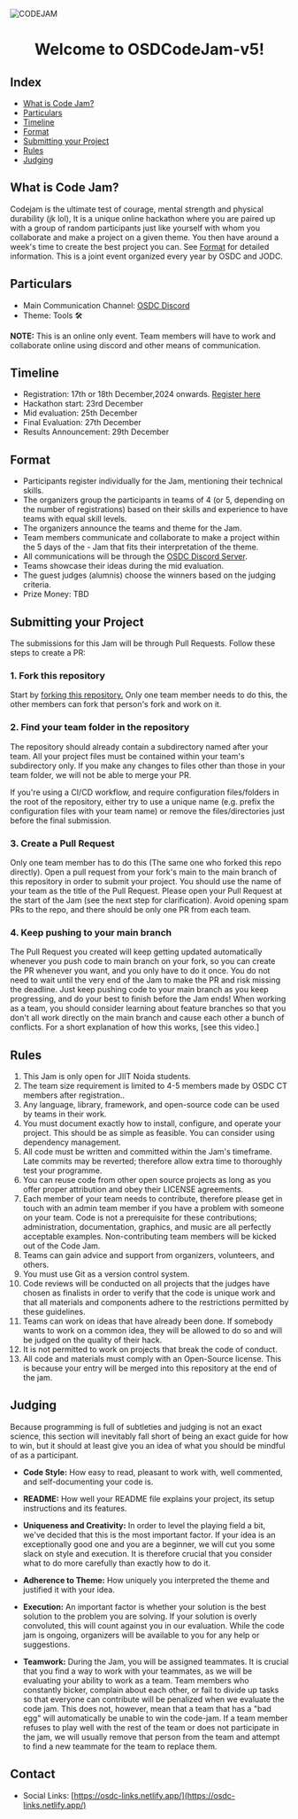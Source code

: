 ![CODEJAM](https://github.com/user-attachments/assets/c72f7246-3901-4f9e-a79a-a9f13c459883)
<div align="center">
<h1> Welcome to OSDCodeJam-v5!</h1>
</div>

## Index
- [What is Code Jam?](#what-is-code-jam)
- [Particulars](#particulars)
- [Timeline](#timeline)
- [Format](#format)
- [Submitting your Project](#submitting-your-project)
- [Rules](#rules)
- [Judging](#judging)

## What is Code Jam?
Codejam is the ultimate test of courage, mental strength and physical durability (jk lol), It is a unique online hackathon where you are paired up with a group of random participants just like yourself with whom you collaborate and make a project on a given theme. You then have around a week's time to create the best project you can. See [Format](#format) for detailed information. This is a joint event organized every year by OSDC and JODC.

## Particulars
- Main Communication Channel: [OSDC Discord](https://discord.com/invite/GDVytHUZXC)
- Theme: Tools 🛠️

**NOTE:** This is an online only event. Team members will have to work and collaborate online using discord and other means of communication.

## Timeline
- Registration: 17th or 18th December,2024 onwards. [Register here](https://forms.gle/sjbWqa3h6tXDamYV8)
- Hackathon start: 23rd December
- Mid evaluation: 25th December
- Final Evaluation: 27th December
- Results Announcement: 29th December

## Format
- Participants register individually for the Jam, mentioning their technical skills.
- The organizers group the participants in teams of 4 (or 5, depending on the number of registrations) based on their skills and experience to have teams with equal skill levels.
- The organizers announce the teams and theme for the Jam.
- Team members communicate and collaborate to make a project within the 5 days of the - Jam that fits their interpretation of the theme.
- All communications will be through the [OSDC Discord Server](https://discord.com/invite/GDVytHUZXC).
- Teams showcase their ideas during the mid evaluation.
- The guest judges (alumnis) choose the winners based on the judging criteria.
- Prize Money: TBD

## Submitting your Project
The submissions for this Jam will be through Pull Requests. Follow these steps to create a PR:

### 1. Fork this repository
Start by [forking this repository.](https://github.com/osdc/codejam-v5/fork) Only one team member needs to do this, the other members can fork that person's fork and work on it.

### 2. Find your team folder in the repository
The repository should already contain a subdirectory named after your team. All your project files must be contained within your team's subdirectory only. If you make any changes to files other than those in your team folder, we will not be able to merge your PR.

If you're using a CI/CD workflow, and require configuration files/folders in the root of the repository, either try to use a unique name (e.g. prefix the configuration files with your team name) or remove the files/directories just before the final submission.

### 3. Create a Pull Request
Only one team member has to do this (The same one who forked this repo directly).
Open a pull request from your fork's main to the main branch of this repository in order to submit your project. You should use the name of your team as the title of the Pull Request. Please open your Pull Request at the start of the Jam (see the next step for clarification).
Avoid opening spam PRs to the repo, and there should be only one PR from each team.

### 4. Keep pushing to your main branch
The Pull Request you created will keep getting updated automatically whenever you push code to main branch on your fork, so you can create the PR whenever you want, and you only have to do it once. You do not need to wait until the very end of the Jam to make the PR and risk missing the deadline. Just keep pushing code to your main branch as you keep progressing, and do your best to finish before the Jam ends!
When working as a team, you should consider learning about feature branches so that you don't all work directly on the main branch and cause each other a bunch of conflicts. For a short explanation of how this works, [see this video.]

## Rules
1. This Jam is only open for JIIT Noida students.
2. The team size requirement is limited to 4-5 members made by OSDC CT members after registration..
3. Any language, library, framework, and open-source code can be used by teams in their work.
4. You must document exactly how to install, configure, and operate your project. This should be as simple as feasible. You can consider using dependency management.
5. All code must be written and committed within the Jam's timeframe. Late commits may be reverted; therefore allow extra time to thoroughly test your programme.
6. You can reuse code from other open source projects as long as you offer proper attribution and obey their LICENSE agreements.
7. Each member of your team needs to contribute, therefore please get in touch with an admin team member if you have a problem with someone on your team. Code is not a prerequisite for these contributions; administration, documentation, graphics, and music are all perfectly acceptable examples. Non-contributing team members will be kicked out of the Code Jam.
8. Teams can gain advice and support from organizers, volunteers, and others.
9. You must use Git as a version control system.
10. Code reviews will be conducted on all projects that the judges have chosen as finalists in order to verify that the code is unique work and that all materials and components adhere to the restrictions permitted by these guidelines.
11. Teams can work on ideas that have already been done. If somebody wants to work on a common idea, they will be allowed to do so and will be judged on the quality of their hack.
12. It is not permitted to work on projects that break the code of conduct.
13. All code and materials must comply with an Open-Source license. This is because your entry will be merged into this repository at the end of the jam.



## Judging
Because programming is full of subtleties and judging is not an exact science, this section will inevitably fall short of being an exact guide for how to win, but it should at least give you an idea of what you should be mindful of as a participant.

- **Code Style:** How easy to read, pleasant to work with, well commented, and self-documenting your code is.

- **README:** How well your README file explains your project, its setup instructions and its features.

- **Uniqueness and Creativity:** In order to level the playing field a bit, we've decided that this is the most important factor. If your idea is an exceptionally good one and you are a beginner, we will cut you some slack on style and execution. It is therefore crucial that you consider what to do more carefully than exactly how to do it.

- **Adherence to Theme:** How uniquely you interpreted the theme and justified it with your idea.

- **Execution:** An important factor is whether your solution is the best solution to the problem you are solving. If your solution is overly convoluted, this will count against you in our evaluation. While the code jam is ongoing, organizers will be available to you for any help or suggestions.

- **Teamwork:** During the Jam, you will be assigned teammates. It is crucial that you find a way to work with your teammates, as we will be evaluating your ability to work as a team. Team members who constantly bicker, complain about each other, or fail to divide up tasks so that everyone can contribute will be penalized when we evaluate the code jam. This does not, however, mean that a team that has a "bad egg" will automatically be unable to win the code-jam. If a team member refuses to play well with the rest of the team or does not participate in the jam, we will usually remove that person from the team and attempt to find a new teammate for the team to replace them.


## Contact
- Social Links: [https://osdc-links.netlify.app/](https://osdc-links.netlify.app/)



